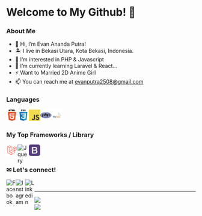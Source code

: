 # Welcome to My Github! 👋


### About Me

- 👋 Hi, I’m Evan Ananda Putra!
- 🏝️ I live in Bekasi Utara, Kota Bekasi, Indonesia.
- 👀 I’m interested in PHP & Javascript
- 🌱 I’m currently learning Laravel & React...
- ⚡ Want to Married 2D Anime Girl
- 📫 You can reach me at <a href="mailto:evanputra2508@gmail.com">evanputra2508@gmail.com</a>

### Languages


<img align="left" alt="HTML5" width="30px" src="https://raw.githubusercontent.com/github/explore/80688e429a7d4ef2fca1e82350fe8e3517d3494d/topics/html/html.png" />
<img align="left" alt="CSS3" width="30px" src="https://raw.githubusercontent.com/github/explore/80688e429a7d4ef2fca1e82350fe8e3517d3494d/topics/css/css.png" />
<img align="left" alt="JavaScript" width="30px" src="https://raw.githubusercontent.com/github/explore/80688e429a7d4ef2fca1e82350fe8e3517d3494d/topics/javascript/javascript.png" />
<img align="left" alt="PHP" width="30px" src="https://raw.githubusercontent.com/github/explore/80688e429a7d4ef2fca1e82350fe8e3517d3494d/topics/php/php.png" />
<img align="left" alt="MySQL" width="30px" src="https://raw.githubusercontent.com/github/explore/80688e429a7d4ef2fca1e82350fe8e3517d3494d/topics/mysql/mysql.png" />


<br><br>


### My Top Frameworks / Library


<img align="left" alt="Laravel" width="30px" src="https://raw.githubusercontent.com/github/explore/56a826d05cf762b2b50ecbe7d492a839b04f3fbf/topics/laravel/laravel.png" />
<img align="left" alt="Jquery" width="30px" src="https://cdn.icon-icons.com/icons2/2415/PNG/512/jquery_original_wordmark_logo_icon_146447.png" />
<img align="left" alt="Bootstrap" width="30px" src="https://raw.githubusercontent.com/github/explore/80688e429a7d4ef2fca1e82350fe8e3517d3494d/topics/bootstrap/bootstrap.png" />


<br><br>


### ✉ Let's connect!


<a href="https://www.facebook.com/evan.putra.90663" target="blank"><img align="left" alt="Facebook" width="25" src="https://edent.github.io/SuperTinyIcons/images/svg/facebook.svg" /></a>
<a href="https://www.instagram.com/evan._putra/" target="blank"><img align="left" alt="Instagram" width="25" src="https://edent.github.io/SuperTinyIcons/images/svg/instagram.svg" /></a>
<a href="https://www.linkedin.com/in/evan-ananda-putra-056176222/" target="blank"><img align="left" alt='Linkedin' src="https://edent.github.io/SuperTinyIcons/images/svg/linkedin.svg" width="25" /></a>


<br />
<hr />


![](https://github-readme-streak-stats.herokuapp.com/?user=evanputra1&theme=radical&hide_border=true)<br/>
![](https://github-readme-stats.vercel.app/api/top-langs/?username=evanputra1&theme=radical&hide_border=true&include_all_commits=true&count_private=false&layout=compact)


